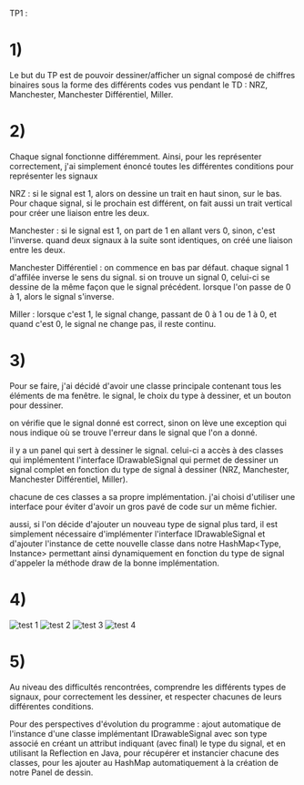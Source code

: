 TP1 :

# 1) 
Le but du TP est de pouvoir dessiner/afficher un signal 
composé de chiffres binaires sous la forme des différents
codes vus pendant le TD : NRZ, Manchester, Manchester
Différentiel, Miller. 



# 2) 
Chaque signal fonctionne différemment. Ainsi, pour les
représenter correctement, j'ai simplement énoncé toutes
les différentes conditions pour représenter les signaux

NRZ : si le signal est 1, alors on dessine un trait en haut
sinon, sur le bas. Pour chaque signal, si le prochain est 
différent, on fait aussi un trait vertical pour créer une
liaison entre les deux.

Manchester : si le signal est 1, on part de 1 en allant 
vers 0, sinon, c'est l'inverse. quand deux signaux à la
suite sont identiques, on créé une liaison entre les deux.

Manchester Différentiel : on commence en bas par défaut.
chaque signal 1 d'affilée inverse le sens du signal. si
on trouve un signal 0, celui-ci se dessine de la même 
façon que le signal précédent. lorsque l'on passe de 0
à 1, alors le signal s'inverse.

Miller : lorsque c'est 1, le signal change, passant de 
0 à 1 ou de 1 à 0, et quand c'est 0, le signal ne change
pas, il reste continu.



# 3) 
Pour se faire, j'ai décidé d'avoir une classe principale
contenant tous les éléments de ma fenêtre. le signal, le 
choix du type à dessiner, et un bouton pour dessiner.

on vérifie que le signal donné est correct, sinon on lève
une exception qui nous indique où se trouve l'erreur dans
le signal que l'on a donné. 

il y a un panel qui sert à dessiner le signal. celui-ci a
accès à des classes qui implémentent l'interface 
IDrawableSignal qui permet de dessiner un signal complet
en fonction du type de signal à dessiner (NRZ, Manchester,
Manchester Différentiel, Miller).

chacune de ces classes a sa propre implémentation. j'ai 
choisi d'utiliser une interface pour éviter d'avoir un
gros pavé de code sur un même fichier.

aussi, si l'on décide d'ajouter un nouveau type de signal
plus tard, il est simplement nécessaire d'implémenter 
l'interface IDrawableSignal et d'ajouter l'instance de
cette nouvelle classe dans notre HashMap<Type, Instance>
permettant ainsi dynamiquement en fonction du type de signal
d'appeler la méthode draw de la bonne implémentation.



# 4) 
![test 1](http://storage.alnmrc.com/7d9629db9a3d453a8d63338256efdff2.png "Test NRZ")
![test 2](http://storage.alnmrc.com/1c4fb5f329c24a7497a1fda14aa93a41.png "Test Manchester")
![test 3](http://storage.alnmrc.com/33082f0f04b24ea5aab03092d54f6cc5.png "Test Manchester Différentiel")
![test 4](http://storage.alnmrc.com/0c9d58eaf3d54399b1987a9554af2d17.png "Test Miller")



# 5) 
Au niveau des difficultés rencontrées, comprendre les 
différents types de signaux, pour correctement les 
dessiner, et respecter chacunes de leurs différentes
conditions.

Pour des perspectives d'évolution du programme : ajout
automatique de l'instance d'une classe implémentant 
IDrawableSignal avec son type associé en créant un 
attribut indiquant (avec final) le type du signal, et
en utilisant la Reflection en Java, pour récupérer et
instancier chacune des classes, pour les ajouter au
HashMap automatiquement à la création de notre Panel
de dessin.